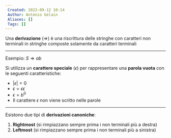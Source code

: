 ```yaml
---
 Created: 2023-09-12 10:14
 Author: Antonio Gelain
 Aliases: []
 Tags: []
---
```


Una **derivazione** ($\Rightarrow$) è una riscrittura delle stringhe con caratteri non terminali in stringhe composte solamente da caratteri terminali

---

Esempio: $S \Rightarrow ab$

Si utilizza un **carattere speciale** ($\epsilon$) per rappresentare una **parola vuota** con le seguenti caratteristiche:
- $|\epsilon| = 0$
- $\epsilon = \epsilon \epsilon$
- $\epsilon = b^{0}$
- Il carattere $\epsilon$ non viene scritto nelle parole

---

Esistono due tipi di **derivazioni canoniche**:
1. **Rightmost** (si rimpiazzano sempre prima i non terminali più a destra)
2. **Leftmost** (si rimpiazzano sempre prima i non terminali più a sinistra)